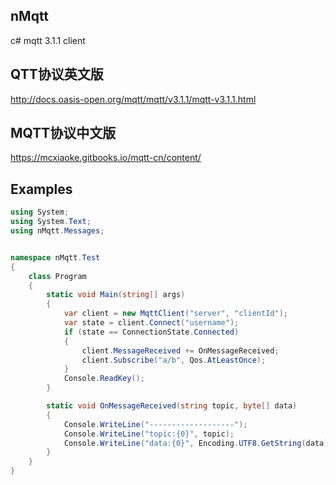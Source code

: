 ## nMqtt
c# mqtt 3.1.1 client

## QTT协议英文版
http://docs.oasis-open.org/mqtt/mqtt/v3.1.1/mqtt-v3.1.1.html

## MQTT协议中文版
https://mcxiaoke.gitbooks.io/mqtt-cn/content/

## Examples
```c#
using System;
using System.Text;
using nMqtt.Messages;


namespace nMqtt.Test
{
    class Program
    {
        static void Main(string[] args)
        {
            var client = new MqttClient("server", "clientId");
            var state = client.Connect("username");
            if (state == ConnectionState.Connected)
            {
                client.MessageReceived += OnMessageReceived;
                client.Subscribe("a/b", Qos.AtLeastOnce);
            }
            Console.ReadKey();
        }

        static void OnMessageReceived(string topic, byte[] data)
        {
            Console.WriteLine("-------------------");
            Console.WriteLine("topic:{0}", topic);
            Console.WriteLine("data:{0}", Encoding.UTF8.GetString(data));
        }
    }
}
